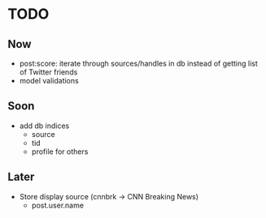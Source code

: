 # TODO

## Now
* post:score: iterate through sources/handles in db instead of getting list of Twitter friends
* model validations

## Soon
* add db indices
    * source
    * tid
    * profile for others

## Later
* Store display source (cnnbrk -> CNN Breaking News)
    * post.user.name
